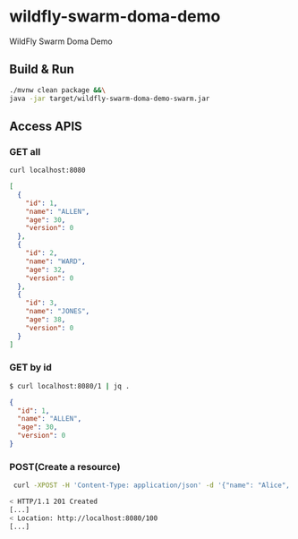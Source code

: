 # wildfly-swarm-doma-demo

WildFly Swarm Doma Demo

## Build & Run

``` sh
./mvnw clean package &&\
java -jar target/wildfly-swarm-doma-demo-swarm.jar
```

## Access APIS

### GET all

``` sh
curl localhost:8080
```

``` json
[
  {
    "id": 1,
    "name": "ALLEN",
    "age": 30,
    "version": 0
  },
  {
    "id": 2,
    "name": "WARD",
    "age": 32,
    "version": 0
  },
  {
    "id": 3,
    "name": "JONES",
    "age": 38,
    "version": 0
  }
]
```

### GET by id

``` sh
$ curl localhost:8080/1 | jq .
```

``` json
{
  "id": 1,
  "name": "ALLEN",
  "age": 30,
  "version": 0
}
```

### POST(Create a resource)

``` sh
 curl -XPOST -H 'Content-Type: application/json' -d '{"name": "Alice", "age": 30}' localhost:8080 -v
```

``` sh
< HTTP/1.1 201 Created
[...]
< Location: http://localhost:8080/100
[...]
```
